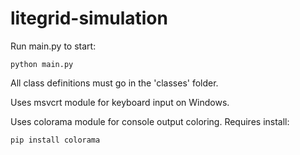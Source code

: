 # litegrid-simulation

Run main.py to start:

`python main.py`



All class definitions must go in the 'classes' folder.

Uses msvcrt module for keyboard input on Windows.



Uses colorama module for console output coloring. Requires install:

`pip install colorama`
